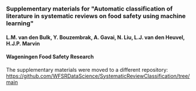 ### Supplementary materials for "Automatic classification of literature in systematic reviews on food safety using machine learning"

#### L.M. van den Bulk, Y. Bouzembrak, A. Gavai, N. Liu, L.J. van den Heuvel, H.J.P. Marvin
#### Wageningen Food Safety Research

The supplementary materials were moved to a different repository: https://github.com/WFSRDataScience/SystematicReviewClassification/tree/main